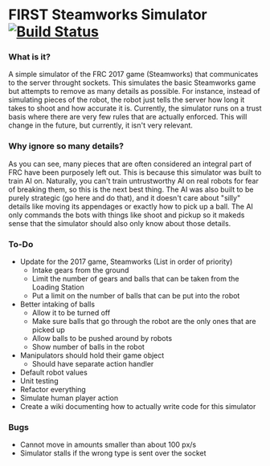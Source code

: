 # FIRST Steamworks Simulator [![Build Status](https://travis-ci.org/TheLocust3/FRC-Game-Simulator.svg?branch=master)](https://travis-ci.org/TheLocust3/FRC-Game-Simulator)  
  
### What is it?  
A simple simulator of the FRC 2017 game (Steamworks) that communicates to the server throught sockets. This simulates the basic Steamworks game but attempts to remove as many details as possible. For instance, instead of simulating pieces of the robot, the robot just tells the server how long it takes to shoot and how accurate it is. Currently, the simulator runs on a trust basis where there are very few rules that are actually enforced. This will change in the future, but currently, it isn't very relevant.  
  
### Why ignore so many details?  
As you can see, many pieces that are often considered an integral part of FRC have been purposely left out. This is because this simulator was built to train AI on. Naturally, you can't train untrustworthy AI on real robots for fear of breaking them, so this is the next best thing. The AI was also built to be purely strategic (go here and do that), and it doesn't care about "silly" details like moving its appendages or exactly how to pick up a ball. The AI only commands the bots with things like shoot and pickup so it makeds sense that the simulator should also only know about those details.  
  
### To-Do  
 - Update for the 2017 game, Steamworks (List in order of priority)
   - Intake gears from the ground
   - Limit the number of gears and balls that can be taken from the Loading Station
   - Put a limit on the number of balls that can be put into the robot
 - Better intaking of balls
   - Allow it to be turned off
   - Make sure balls that go through the robot are the only ones that are picked up
   - Allow balls to be pushed around by robots
   - Show number of balls in the robot
 - Manipulators should hold their game object
   - Should have separate action handler
 - Default robot values
 - Unit testing
 - Refactor everything
 - Simulate human player action
 - Create a wiki documenting how to actually write code for this simulator

### Bugs
 - Cannot move in amounts smaller than about 100 px/s
 - Simulator stalls if the wrong type is sent over the socket